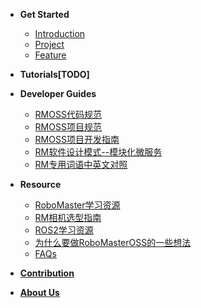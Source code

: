 <!-- docs/_sidebar.md -->

- **Get Started**
  - [Introduction](get_started/introduction.md)
  - [Project](get_started/project.md)
  - [Feature](get_started/feature.md)
  
- **Tutorials[TODO]**
  
- **Developer Guides**
  - [RMOSS代码规范](developer_guides/rmoss_code_style.md)
  - [RMOSS项目规范](developer_guides/rmoss_project_spec.md)
  - [RMOSS项目开发指南](developer_guides/rmoss_dev_guide.md)
  - [RM软件设计模式--模块化微服务](developer_guides/rm_design_patten.md)
  - [RM专用词语中英文对照](developer_guides/rm_terms.md)
- **Resource**
  - [RoboMaster学习资源](resource/awesome.md)
  - [RM相机选型指南](resource/camera_selection.md)
  - [ROS2学习资源](resource/ros2.md)
  - [为什么要做RoboMasterOSS的一些想法](resource/rmoss_idea.md)
  - [FAQs](resource/faq.md)
  
- [**Contribution**](contribution.md)
- [**About Us**](about_us.md)



